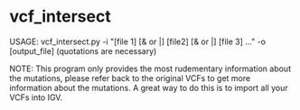 # vcf_intersect
USAGE: vcf_intersect.py -i "[file 1] [& or |] [file2] [& or |] [file 3] ..." -o [output_file]
(quotations are necessary)

NOTE:   This program only provides the most rudementary information about
        the mutations, please refer back to the original VCFs to get more
        information about the mutations. A great way to do this is to import
        all your VCFs into IGV.
